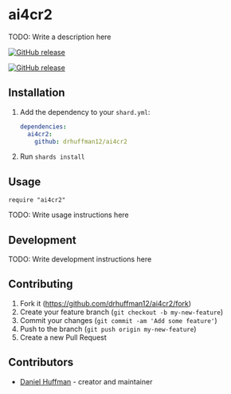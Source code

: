 # ai4cr2

TODO: Write a description here

[![GitHub release](https://img.shields.io/github/v/release/drhuffman12/ai4cr2?style=flat)](Ai4cr2::VERSION)

[![GitHub release](https://img.shields.io/github/v/release/drhuffman12/ai4cr2?style=flat)](https://github.com/drhuffman12/ai4cr2/releases/latest)

## Installation

1. Add the dependency to your `shard.yml`:

   ```yaml
   dependencies:
     ai4cr2:
       github: drhuffman12/ai4cr2
   ```

2. Run `shards install`

## Usage

```crystal
require "ai4cr2"
```

TODO: Write usage instructions here

## Development

TODO: Write development instructions here

## Contributing

1. Fork it (<https://github.com/drhuffman12/ai4cr2/fork>)
2. Create your feature branch (`git checkout -b my-new-feature`)
3. Commit your changes (`git commit -am 'Add some feature'`)
4. Push to the branch (`git push origin my-new-feature`)
5. Create a new Pull Request

## Contributors

- [Daniel Huffman](https://github.com/drhuffman12) - creator and maintainer

